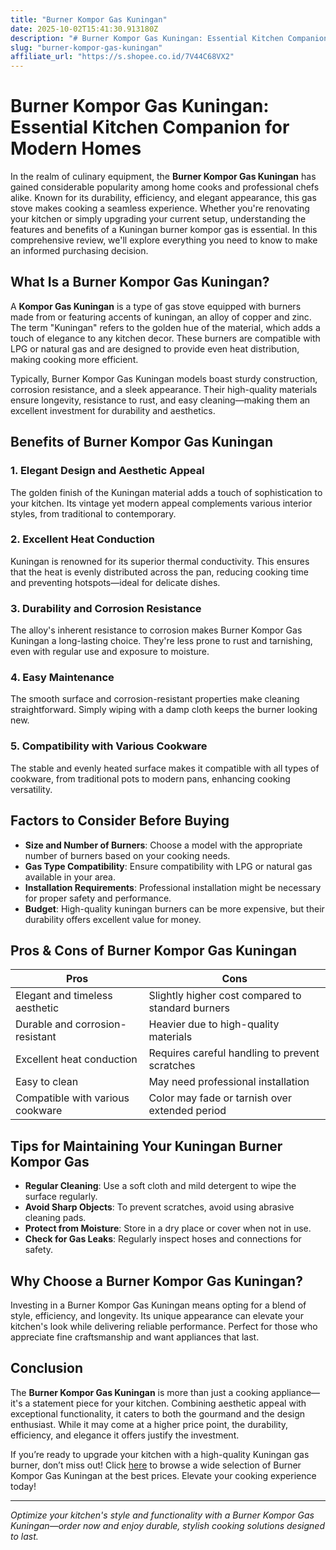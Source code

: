```yaml
---
title: "Burner Kompor Gas Kuningan"
date: 2025-10-02T15:41:30.913180Z
description: "# Burner Kompor Gas Kuningan: Essential Kitchen Companion for Modern Homes..."
slug: "burner-kompor-gas-kuningan"
affiliate_url: "https://s.shopee.co.id/7V44C68VX2"
---
```

# Burner Kompor Gas Kuningan: Essential Kitchen Companion for Modern Homes

In the realm of culinary equipment, the **Burner Kompor Gas Kuningan** has gained considerable popularity among home cooks and professional chefs alike. Known for its durability, efficiency, and elegant appearance, this gas stove makes cooking a seamless experience. Whether you're renovating your kitchen or simply upgrading your current setup, understanding the features and benefits of a Kuningan burner kompor gas is essential. In this comprehensive review, we'll explore everything you need to know to make an informed purchasing decision.

## What Is a Burner Kompor Gas Kuningan?

A **Kompor Gas Kuningan** is a type of gas stove equipped with burners made from or featuring accents of kuningan, an alloy of copper and zinc. The term "Kuningan" refers to the golden hue of the material, which adds a touch of elegance to any kitchen decor. These burners are compatible with LPG or natural gas and are designed to provide even heat distribution, making cooking more efficient.

Typically, Burner Kompor Gas Kuningan models boast sturdy construction, corrosion resistance, and a sleek appearance. Their high-quality materials ensure longevity, resistance to rust, and easy cleaning—making them an excellent investment for durability and aesthetics.

## Benefits of Burner Kompor Gas Kuningan

### 1. Elegant Design and Aesthetic Appeal

The golden finish of the Kuningan material adds a touch of sophistication to your kitchen. Its vintage yet modern appeal complements various interior styles, from traditional to contemporary.

### 2. Excellent Heat Conduction

Kuningan is renowned for its superior thermal conductivity. This ensures that the heat is evenly distributed across the pan, reducing cooking time and preventing hotspots—ideal for delicate dishes.

### 3. Durability and Corrosion Resistance

The alloy's inherent resistance to corrosion makes Burner Kompor Gas Kuningan a long-lasting choice. They're less prone to rust and tarnishing, even with regular use and exposure to moisture.

### 4. Easy Maintenance

The smooth surface and corrosion-resistant properties make cleaning straightforward. Simply wiping with a damp cloth keeps the burner looking new.

### 5. Compatibility with Various Cookware

The stable and evenly heated surface makes it compatible with all types of cookware, from traditional pots to modern pans, enhancing cooking versatility.

## Factors to Consider Before Buying

- **Size and Number of Burners**: Choose a model with the appropriate number of burners based on your cooking needs.
- **Gas Type Compatibility**: Ensure compatibility with LPG or natural gas available in your area.
- **Installation Requirements**: Professional installation might be necessary for proper safety and performance.
- **Budget**: High-quality kuningan burners can be more expensive, but their durability offers excellent value for money.

## Pros & Cons of Burner Kompor Gas Kuningan

| Pros                                         | Cons                                              |
|----------------------------------------------|---------------------------------------------------|
| Elegant and timeless aesthetic              | Slightly higher cost compared to standard burners |
| Durable and corrosion-resistant             | Heavier due to high-quality materials           |
| Excellent heat conduction                    | Requires careful handling to prevent scratches |
| Easy to clean                                | May need professional installation             |
| Compatible with various cookware             | Color may fade or tarnish over extended period  |

## Tips for Maintaining Your Kuningan Burner Kompor Gas

- **Regular Cleaning**: Use a soft cloth and mild detergent to wipe the surface regularly.
- **Avoid Sharp Objects**: To prevent scratches, avoid using abrasive cleaning pads.
- **Protect from Moisture**: Store in a dry place or cover when not in use.
- **Check for Gas Leaks**: Regularly inspect hoses and connections for safety.

## Why Choose a Burner Kompor Gas Kuningan?

Investing in a Burner Kompor Gas Kuningan means opting for a blend of style, efficiency, and longevity. Its unique appearance can elevate your kitchen's look while delivering reliable performance. Perfect for those who appreciate fine craftsmanship and want appliances that last.

## Conclusion

The **Burner Kompor Gas Kuningan** is more than just a cooking appliance—it's a statement piece for your kitchen. Combining aesthetic appeal with exceptional functionality, it caters to both the gourmand and the design enthusiast. While it may come at a higher price point, the durability, efficiency, and elegance it offers justify the investment.

If you’re ready to upgrade your kitchen with a high-quality Kuningan gas burner, don’t miss out! Click [here](https://s.shopee.co.id/7V44C68VX2) to browse a wide selection of Burner Kompor Gas Kuningan at the best prices. Elevate your cooking experience today!

---

*Optimize your kitchen's style and functionality with a Burner Kompor Gas Kuningan—order now and enjoy durable, stylish cooking solutions designed to last.*